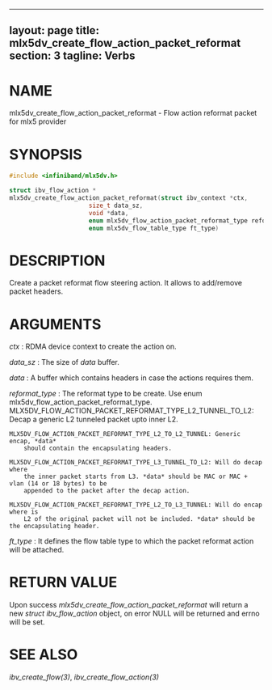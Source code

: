 
---
layout: page
title: mlx5dv_create_flow_action_packet_reformat
section: 3
tagline: Verbs
---

# NAME

mlx5dv_create_flow_action_packet_reformat - Flow action reformat packet for mlx5 provider

# SYNOPSIS

```c
#include <infiniband/mlx5dv.h>

struct ibv_flow_action *
mlx5dv_create_flow_action_packet_reformat(struct ibv_context *ctx,
					  size_t data_sz,
					  void *data,
					  enum mlx5dv_flow_action_packet_reformat_type reformat_type,
					  enum mlx5dv_flow_table_type ft_type)
```

# DESCRIPTION

Create a packet reformat flow steering action.
It allows to add/remove packet headers.

# ARGUMENTS
*ctx*
:       RDMA device context to create the action on.

*data_sz*
:       The size of *data* buffer.

*data*
:       A buffer which contains headers in case the actions requires them.

*reformat_type*
:       The reformat type to be create. Use enum mlx5dv_flow_action_packet_reformat_type.
	MLX5DV_FLOW_ACTION_PACKET_REFORMAT_TYPE_L2_TUNNEL_TO_L2: Decap a generic L2
	tunneled packet upto inner L2.

	MLX5DV_FLOW_ACTION_PACKET_REFORMAT_TYPE_L2_TO_L2_TUNNEL: Generic encap, *data*
		should contain the encapsulating headers.

	MLX5DV_FLOW_ACTION_PACKET_REFORMAT_TYPE_L3_TUNNEL_TO_L2: Will do decap where
		the inner packet starts from L3. *data* should be MAC or MAC + vlan (14 or 18 bytes) to be
		appended to the packet after the decap action.

	MLX5DV_FLOW_ACTION_PACKET_REFORMAT_TYPE_L2_TO_L3_TUNNEL: Will do encap where is
		L2 of the original packet will not be included. *data* should be the encapsulating header.

*ft_type*
:       It defines the flow table type to which the packet reformat action
	will be attached.

# RETURN VALUE

Upon success *mlx5dv_create_flow_action_packet_reformat* will return a new *struct
ibv_flow_action* object, on error NULL will be returned and errno will be set.

# SEE ALSO

*ibv_create_flow(3)*, *ibv_create_flow_action(3)*

